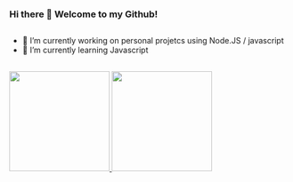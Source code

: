 ### Hi there 👋 Welcome to my Github!

##

- 🔭 I’m currently working on personal projetcs using Node.JS / javascript
- 🌱 I’m currently learning Javascript

<!--
- 👯 I’m looking to collaborate on ...
- 🤔 I’m looking for help with ...
- 💬 Ask me about ...
- 📫 How to reach me: ...
- 😄 Pronouns: ...
- ⚡ Fun fact: ...
-->

##

<div>
<a href="https://github.com/AnaCosta29">
<img height="180em" src="https://github-readme-stats.vercel.app/api?username=sephyros&show_icons=true&include_all_commits=true&count_private=true&theme=dracula"/>
<img height="180em" src="https://github-readme-stats.vercel.app/api/top-langs/?username=sephyros&layout=compact&langs_count=5&theme=dracula"/>
</div>
  
##
